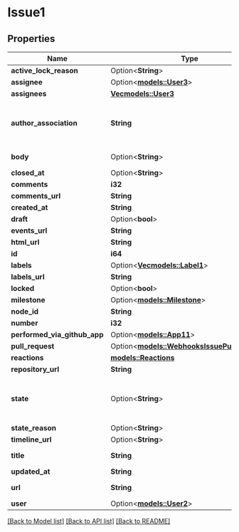 # Issue1

## Properties

Name | Type | Description | Notes
------------ | ------------- | ------------- | -------------
**active_lock_reason** | Option<**String**> |  | 
**assignee** | Option<[**models::User3**](User_3.md)> |  | [optional]
**assignees** | [**Vec<models::User3>**](User_3.md) |  | 
**author_association** | **String** | How the author is associated with the repository. | 
**body** | Option<**String**> | Contents of the issue | 
**closed_at** | Option<**String**> |  | 
**comments** | **i32** |  | 
**comments_url** | **String** |  | 
**created_at** | **String** |  | 
**draft** | Option<**bool**> |  | [optional]
**events_url** | **String** |  | 
**html_url** | **String** |  | 
**id** | **i64** |  | 
**labels** | Option<[**Vec<models::Label1>**](Label_1.md)> |  | [optional]
**labels_url** | **String** |  | 
**locked** | Option<**bool**> |  | [optional]
**milestone** | Option<[**models::Milestone**](Milestone.md)> |  | 
**node_id** | **String** |  | 
**number** | **i32** |  | 
**performed_via_github_app** | Option<[**models::App11**](App_11.md)> |  | [optional]
**pull_request** | Option<[**models::WebhooksIssuePullRequest**](webhooks_issue_pull_request.md)> |  | [optional]
**reactions** | [**models::Reactions**](Reactions.md) |  | 
**repository_url** | **String** |  | 
**state** | Option<**String**> | State of the issue; either 'open' or 'closed' | [optional]
**state_reason** | Option<**String**> |  | [optional]
**timeline_url** | Option<**String**> |  | [optional]
**title** | **String** | Title of the issue | 
**updated_at** | **String** |  | 
**url** | **String** | URL for the issue | 
**user** | Option<[**models::User2**](User_2.md)> |  | 

[[Back to Model list]](../README.md#documentation-for-models) [[Back to API list]](../README.md#documentation-for-api-endpoints) [[Back to README]](../README.md)


